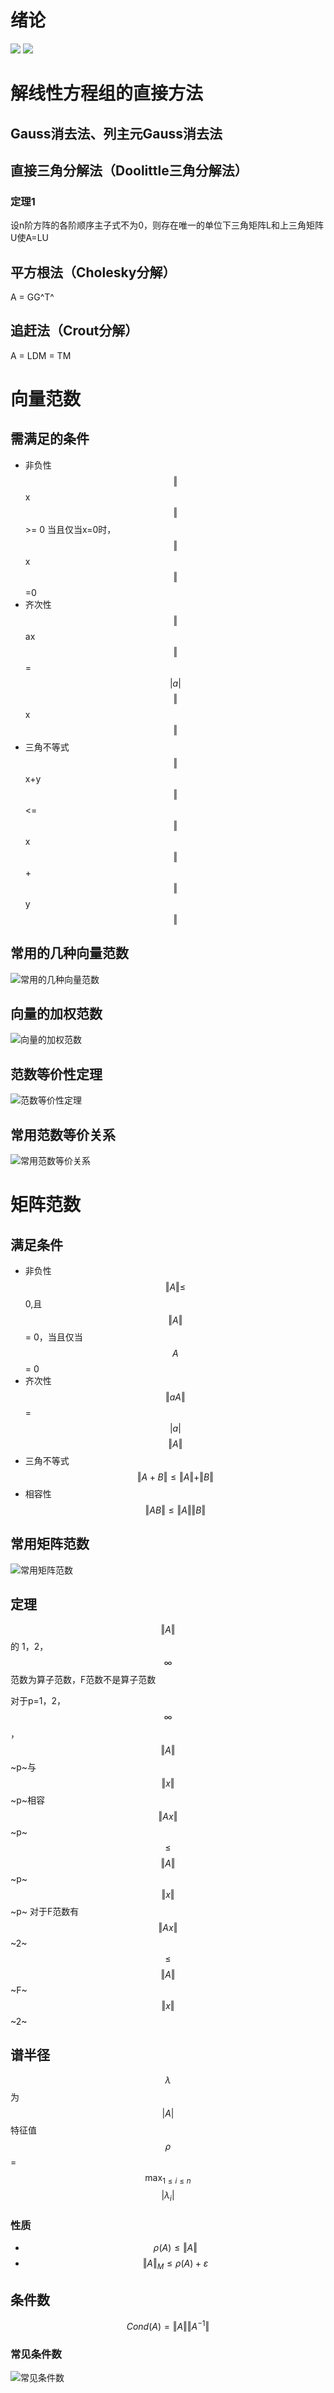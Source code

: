 # 绪论
![](../img/posts/1.PNG)
![](../img/posts/2.PNG)

# 解线性方程组的直接方法
## Gauss消去法、列主元Gauss消去法
## 直接三角分解法（Doolittle三角分解法）
### 定理1
设n阶方阵的各阶顺序主子式不为0，则存在唯一的单位下三角矩阵L和上三角矩阵U使A=LU
## 平方根法（Cholesky分解）
A = GG^T^
## 追赶法（Crout分解）
A = LDM = TM
# 向量范数  
## 需满足的条件
- 非负性
$$\Vert$$x$$\Vert$$ >= 0 当且仅当x=0时，$$\Vert$$x$$\Vert$$=0
-  齐次性
$$\Vert$$ax$$\Vert$$ = $$|a|$$ $$\Vert$$x$$\Vert$$
- 三角不等式
$$\Vert$$x+y$$\Vert$$<= $$\Vert$$x$$\Vert$$ + $$\Vert$$y$$\Vert$$
## 常用的几种向量范数
![常用的几种向量范数](../img/posts/3.png)

## 向量的加权范数  

![向量的加权范数](../img/posts/4.png)

## 范数等价性定理

![范数等价性定理](../img/posts/5.png)

## 常用范数等价关系
![常用范数等价关系](../img/posts/6.png)

# 矩阵范数
## 满足条件
- 非负性 $$\Vert A \Vert \leq$$  0,且$$\Vert A \Vert$$ = 0，当且仅当$$ A $$ = 0
- 齐次性$$\Vert aA \Vert$$ = $$| a |$$$$\Vert A \Vert$$
- 三角不等式 $$\Vert A+B \Vert \leq \Vert A \Vert + \Vert B \Vert$$
- 相容性 $$\Vert AB \Vert \leq \Vert A \Vert \Vert B \Vert$$
## 常用矩阵范数  
![常用矩阵范数](../img/posts/7.png)

## 定理  
$$\Vert A \Vert$$ 的 1，2，$$\infty$$ 范数为算子范数，F范数不是算子范数

对于p=1，2，$$\infty$$，$$\Vert A \Vert$$~p~与$$\Vert x \Vert$$~p~相容  
$$\Vert Ax \Vert$$~p~ $$\leq$$ $$\Vert A \Vert$$~p~$$\Vert x \Vert$$~p~
对于F范数有  
$$\Vert Ax \Vert$$~2~ $$\leq$$ $$\Vert A \Vert$$~F~$$\Vert x \Vert$$~2~

## 谱半径  
$$\lambda$$为$$|A|$$特征值 
$$\rho$$ = $$\max_{1 \leq i \leq n}$$ $$|\lambda_{i}|$$

### 性质
- $$\rho (A) \leq \Vert A \Vert$$
- $$\Vert A \Vert_{M} \leq \rho(A) + \varepsilon$$

## 条件数
$$ Cond(A) = \Vert A \Vert \Vert A^{-1} \Vert$$
### 常见条件数
![常见条件数](../img/posts/8.png)

